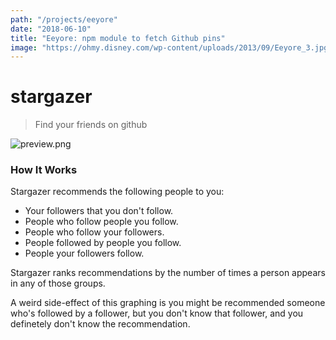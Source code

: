 ```yaml
---
path: "/projects/eeyore"
date: "2018-06-10"
title: "Eeyore: npm module to fetch Github pins"
image: "https://ohmy.disney.com/wp-content/uploads/2013/09/Eeyore_3.jpg"
---
```


# stargazer
> Find your friends on github

![preview.png](https://github.com/andrewsosa/stargazer/blob/ae5cff98be19e0bb8a0179f5514b22f8d38cf80c/public/preview.png)

### How It Works

Stargazer recommends the following people to you:

* Your followers that you don't follow.
* People who follow people you follow.
* People who follow your followers.
* People followed by people you follow.
* People your followers follow.

Stargazer ranks recommendations by the number of times a person appears in any of those groups.

A weird side-effect of this graphing is you might be recommended someone who's followed by a follower, but you don't know that follower, and you definetely don't know the recommendation.
